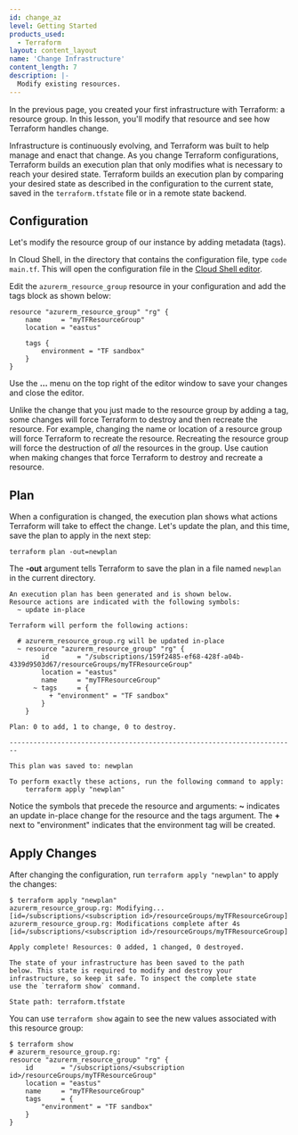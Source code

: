 ```yaml
---
id: change_az
level: Getting Started
products_used:
  - Terraform
layout: content_layout
name: 'Change Infrastructure'
content_length: 7
description: |-
  Modify existing resources.
---
```


In the previous page, you created your first infrastructure with
Terraform: a resource group. In this lesson, you'll modify that resource and see how Terraform handles change.

Infrastructure is continuously evolving, and Terraform was built
to help manage and enact that change. As you change Terraform
configurations, Terraform builds an execution plan that only
modifies what is necessary to reach your desired state. Terraform builds an execution plan by comparing your desired state as described in the configuration to the current state, saved in the `terraform.tfstate` file or in a remote state backend.

## Configuration

Let's modify the resource group of our instance by adding metadata (tags).

In Cloud Shell, in the directory that contains the configuration file, type
`code main.tf`. This will open the configuration file in the [Cloud Shell editor](https://docs.microsoft.com/en-us/azure/cloud-shell/using-cloud-shell-editor).

Edit the `azurerm_resource_group` resource in your configuration and add the tags block as shown below:

```hcl
resource "azurerm_resource_group" "rg" {
    name     = "myTFResourceGroup"
    location = "eastus"

    tags {
        environment = "TF sandbox"
    }
}
```

Use the **...** menu on the top right of the editor window to save your changes and close the editor.

Unlike the change that you just made to the resource group by adding a tag, some changes will force Terraform to destroy and then recreate the resource. For example, changing the name or location of a resource group will force Terraform to recreate the resource. Recreating the resource group will force the destruction of _all_ the resources in the group. Use caution when making changes that force Terraform to destroy and recreate a resource. 

## Plan

When a configuration is changed, the execution plan shows what actions Terraform will take to effect the change. Let's update the plan, and this time, save the plan to apply in the next step:

`terraform plan -out=newplan`

The **-out** argument tells Terraform to save the plan in a file named `newplan` in the current directory.

```shell
An execution plan has been generated and is shown below.
Resource actions are indicated with the following symbols:
  ~ update in-place

Terraform will perform the following actions:

  # azurerm_resource_group.rg will be updated in-place
  ~ resource "azurerm_resource_group" "rg" {
        id       = "/subscriptions/159f2485-ef68-428f-a04b-4339d9503d67/resourceGroups/myTFResourceGroup"
        location = "eastus"
        name     = "myTFResourceGroup"
      ~ tags     = {
          + "environment" = "TF sandbox"
        }
    }

Plan: 0 to add, 1 to change, 0 to destroy.

------------------------------------------------------------------------

This plan was saved to: newplan

To perform exactly these actions, run the following command to apply:
    terraform apply "newplan"

```

Notice the symbols that precede the resource and arguments: **~** indicates an update in-place change for the resource and the tags argument. The **+** next to "environment" indicates that the environment tag will be created. 


## Apply Changes

After changing the configuration, run `terraform apply "newplan"` to apply the changes:

```shell
$ terraform apply "newplan"
azurerm_resource_group.rg: Modifying... [id=/subscriptions/<subscription id>/resourceGroups/myTFResourceGroup]
azurerm_resource_group.rg: Modifications complete after 4s [id=/subscriptions/<subscription id>/resourceGroups/myTFResourceGroup]

Apply complete! Resources: 0 added, 1 changed, 0 destroyed.

The state of your infrastructure has been saved to the path
below. This state is required to modify and destroy your
infrastructure, so keep it safe. To inspect the complete state
use the `terraform show` command.

State path: terraform.tfstate

```

You can use `terraform show` again to see the new values associated with this resource group:

```shell
$ terraform show
# azurerm_resource_group.rg:
resource "azurerm_resource_group" "rg" {
    id       = "/subscriptions/<subscription id>/resourceGroups/myTFResourceGroup"
    location = "eastus"
    name     = "myTFResourceGroup"
    tags     = {
        "environment" = "TF sandbox"
    }
}
```
